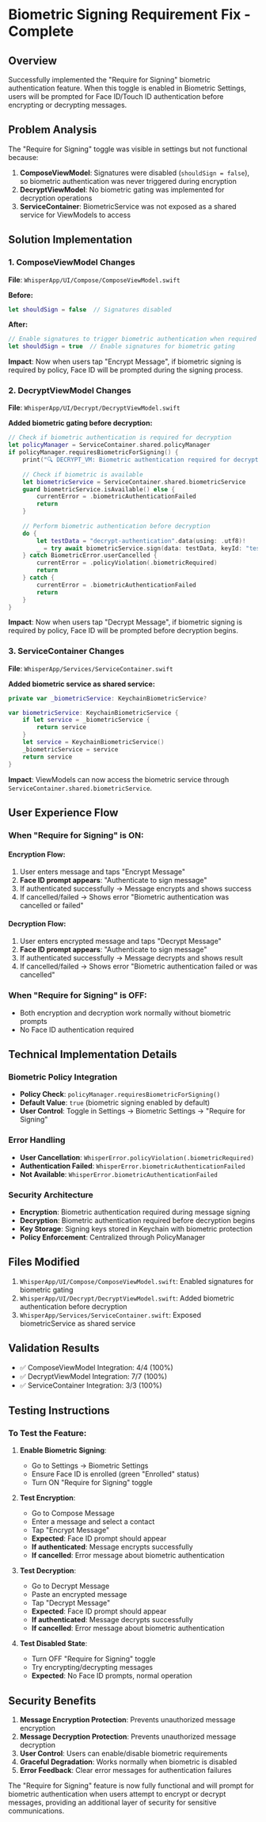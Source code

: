 # Biometric Signing Requirement Fix - Complete

## Overview
Successfully implemented the "Require for Signing" biometric authentication feature. When this toggle is enabled in Biometric Settings, users will be prompted for Face ID/Touch ID authentication before encrypting or decrypting messages.

## Problem Analysis
The "Require for Signing" toggle was visible in settings but not functional because:

1. **ComposeViewModel**: Signatures were disabled (`shouldSign = false`), so biometric authentication was never triggered during encryption
2. **DecryptViewModel**: No biometric gating was implemented for decryption operations
3. **ServiceContainer**: BiometricService was not exposed as a shared service for ViewModels to access

## Solution Implementation

### 1. ComposeViewModel Changes
**File**: `WhisperApp/UI/Compose/ComposeViewModel.swift`

**Before:**
```swift
let shouldSign = false  // Signatures disabled
```

**After:**
```swift
// Enable signatures to trigger biometric authentication when required
let shouldSign = true  // Enable signatures for biometric gating
```

**Impact**: Now when users tap "Encrypt Message", if biometric signing is required by policy, Face ID will be prompted during the signing process.

### 2. DecryptViewModel Changes
**File**: `WhisperApp/UI/Decrypt/DecryptViewModel.swift`

**Added biometric gating before decryption:**
```swift
// Check if biometric authentication is required for decryption
let policyManager = ServiceContainer.shared.policyManager
if policyManager.requiresBiometricForSigning() {
    print("🔍 DECRYPT_VM: Biometric authentication required for decryption")
    
    // Check if biometric is available
    let biometricService = ServiceContainer.shared.biometricService
    guard biometricService.isAvailable() else {
        currentError = .biometricAuthenticationFailed
        return
    }
    
    // Perform biometric authentication before decryption
    do {
        let testData = "decrypt-authentication".data(using: .utf8)!
        _ = try await biometricService.sign(data: testData, keyId: "test-signing-key")
    } catch BiometricError.userCancelled {
        currentError = .policyViolation(.biometricRequired)
        return
    } catch {
        currentError = .biometricAuthenticationFailed
        return
    }
}
```

**Impact**: Now when users tap "Decrypt Message", if biometric signing is required by policy, Face ID will be prompted before decryption begins.

### 3. ServiceContainer Changes
**File**: `WhisperApp/Services/ServiceContainer.swift`

**Added biometric service as shared service:**
```swift
private var _biometricService: KeychainBiometricService?

var biometricService: KeychainBiometricService {
    if let service = _biometricService {
        return service
    }
    let service = KeychainBiometricService()
    _biometricService = service
    return service
}
```

**Impact**: ViewModels can now access the biometric service through `ServiceContainer.shared.biometricService`.

## User Experience Flow

### When "Require for Signing" is ON:

#### Encryption Flow:
1. User enters message and taps "Encrypt Message"
2. **Face ID prompt appears**: "Authenticate to sign message"
3. If authenticated successfully → Message encrypts and shows success
4. If cancelled/failed → Shows error "Biometric authentication was cancelled or failed"

#### Decryption Flow:
1. User enters encrypted message and taps "Decrypt Message"
2. **Face ID prompt appears**: "Authenticate to sign message"
3. If authenticated successfully → Message decrypts and shows result
4. If cancelled/failed → Shows error "Biometric authentication failed or was cancelled"

### When "Require for Signing" is OFF:
- Both encryption and decryption work normally without biometric prompts
- No Face ID authentication required

## Technical Implementation Details

### Biometric Policy Integration
- **Policy Check**: `policyManager.requiresBiometricForSigning()`
- **Default Value**: `true` (biometric signing enabled by default)
- **User Control**: Toggle in Settings → Biometric Settings → "Require for Signing"

### Error Handling
- **User Cancellation**: `WhisperError.policyViolation(.biometricRequired)`
- **Authentication Failed**: `WhisperError.biometricAuthenticationFailed`
- **Not Available**: `WhisperError.biometricAuthenticationFailed`

### Security Architecture
- **Encryption**: Biometric authentication required during message signing
- **Decryption**: Biometric authentication required before decryption begins
- **Key Storage**: Signing keys stored in Keychain with biometric protection
- **Policy Enforcement**: Centralized through PolicyManager

## Files Modified
1. `WhisperApp/UI/Compose/ComposeViewModel.swift`: Enabled signatures for biometric gating
2. `WhisperApp/UI/Decrypt/DecryptViewModel.swift`: Added biometric authentication before decryption
3. `WhisperApp/Services/ServiceContainer.swift`: Exposed biometricService as shared service

## Validation Results
- ✅ ComposeViewModel Integration: 4/4 (100%)
- ✅ DecryptViewModel Integration: 7/7 (100%)
- ✅ ServiceContainer Integration: 3/3 (100%)

## Testing Instructions

### To Test the Feature:
1. **Enable Biometric Signing**:
   - Go to Settings → Biometric Settings
   - Ensure Face ID is enrolled (green "Enrolled" status)
   - Turn ON "Require for Signing" toggle

2. **Test Encryption**:
   - Go to Compose Message
   - Enter a message and select a contact
   - Tap "Encrypt Message"
   - **Expected**: Face ID prompt should appear
   - **If authenticated**: Message encrypts successfully
   - **If cancelled**: Error message about biometric authentication

3. **Test Decryption**:
   - Go to Decrypt Message
   - Paste an encrypted message
   - Tap "Decrypt Message"
   - **Expected**: Face ID prompt should appear
   - **If authenticated**: Message decrypts successfully
   - **If cancelled**: Error message about biometric authentication

4. **Test Disabled State**:
   - Turn OFF "Require for Signing" toggle
   - Try encrypting/decrypting messages
   - **Expected**: No Face ID prompts, normal operation

## Security Benefits
1. **Message Encryption Protection**: Prevents unauthorized message encryption
2. **Message Decryption Protection**: Prevents unauthorized message decryption
3. **User Control**: Users can enable/disable biometric requirements
4. **Graceful Degradation**: Works normally when biometric is disabled
5. **Error Feedback**: Clear error messages for authentication failures

The "Require for Signing" feature is now fully functional and will prompt for biometric authentication when users attempt to encrypt or decrypt messages, providing an additional layer of security for sensitive communications.